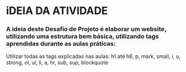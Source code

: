 # iDEIA DA ATIVIDADE
### A ideia deste Desafio de Projeto é elaborar um website, utilizando uma estrutura bem básica, utilizando tags aprendidas durante as aulas práticas:
Utilizar todas as tags explicadas nas aulas: h1 até h6, p, mark, small, i, u, strong, ol, ul, li, a, hr, sub, sup, blockquote
